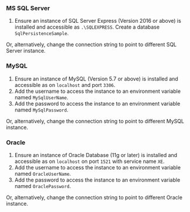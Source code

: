 
### MS SQL Server

 1. Ensure an instance of SQL Server Express (Version 2016 or above) is installed and accessible as `.\SQLEXPRESS`. Create a database `SqlPersistenceSample`.
 
Or, alternatively, change the connection string to point to different SQL Server instance.


### MySQL

 1. Ensure an instance of MySQL (Version 5.7 or above) is installed and accessible as on `localhost` and port `3306`.
 1. Add the username to access the instance to an environment variable named `MySqlUserName`.
 1. Add the password to access the instance to an environment variable named `MySqlPassword`.

Or, alternatively, change the connection string to point to different MySQL instance.

### Oracle

 1. Ensure an instance of Oracle Database (11g or later) is installed and accessible as on `localhost` on port `1521` with service name `XE`.
 1. Add the username to access the instance to an environment variable named `OracleUserName`.
 1. Add the password to access the instance to an environment variable named `OraclePassword`.

Or, alternatively, change the connection string to point to different Oracle instance.